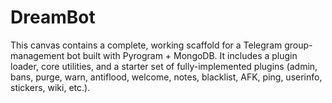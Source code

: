 # DreamBot
This canvas contains a complete, working scaffold for a Telegram group-management bot built with Pyrogram + MongoDB. It includes a plugin loader, core utilities, and a starter set of fully-implemented plugins (admin, bans, purge, warn, antiflood, welcome, notes, blacklist, AFK, ping, userinfo, stickers, wiki, etc.).

